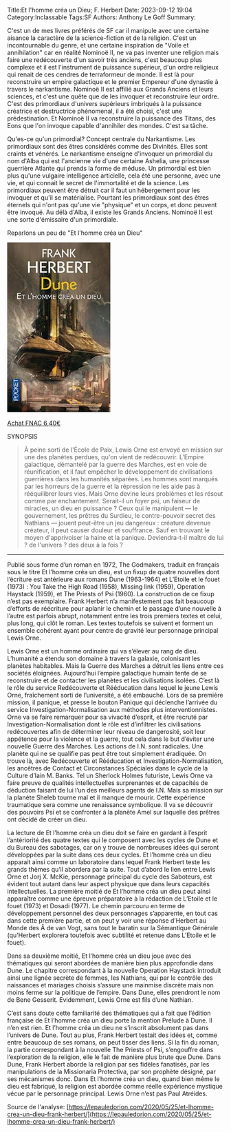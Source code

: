 Title:Et l'homme créa un Dieu; F. Herbert
Date: 2023-09-12 19:04
Category:Inclassable
Tags:SF
Authors: Anthony Le Goff
Summary:

C'est un de mes livres préférés de SF car il manipule avec une certaine aisance la caractère de la science-fiction et de la religion. C'est un incontournable du genre, et une certaine inspiration de "Voile et annihilation" car en réalité Nominoë II, ne va pas inventer une religion mais faire une redécouverte d'un savoir très anciens, c'est beaucoup plus complexe et il est l'instrument de puissance supérieur, d'un ordre religieux qui renait de ces cendres de terraformeur de monde. Il est là pour reconstruire un empire galactique et le premier Empereur d'une dynastie à travers le narkantisme. Nominoë II est affilié aux Grands Anciens et leurs sciences, et c'est une quête que de les invoquer et reconstruire leur ordre. C'est des primordiaux d'univers supérieurs imbriqués à la puissance créatrice et destructrice phénomenal, il a été choisi, c'est une prédestination. Et Nominoë II va reconstruire la puissance des Titans, des Eons que l'on invoque capable d'annihiler des mondes. C'est sa tâche.

Qu'es-ce qu'un primordial? Concept centrale du Narkantisme. Les primordiaux sont des êtres considérés comme des Divinités. Elles sont craints et vénérés. Le narkantisme enseigne d'invoquer un primordial du nom d'Alba qui est l'ancienne vie d'une certaine Ashelia, une princesse guerrière Atlante qui prends la forme de méduse. Un primordial est bien plus qu'une vulgaire intelligence articielle, cela été une personne, avec une vie, et qui connait le secret de l'immortalité et de la science. Les primordiaux peuvent être détruit car il faut un hébergement pour les invoquer et qu'il se matérialise. Pourtant les primordiaux sont des êtres éternels qui n'ont pas qu'une vie "physique" et un corps, et donc peuvent être invoqué. Au délà d'Alba, il existe les Grands Anciens. Nominoë II est une sorte d'émissaire d'un primordiale. 

Reparlons un peu de "Et l'homme créa un Dieu"

![homme crea un dieu](images/homme-crea-dieu.jpg)

[Achat FNAC 6,40€](https://www.fnac.com/a1683450/Dune-Prelude-a-Dune-Prelude-a-Dune-et-l-homme-crea-un-Dieu-Frank-Herbert)

SYNOPSIS

> À peine sorti de l'École de Paix, Lewis Orne est envoyé en mission sur une des planètes perdues, qu'on vient de redécouvrir. L'Empire galactique, démantelé par la guerre des Marches, est en voie de réunification, et il faut empêcher le développement de civilisations guerrières dans les humanités séparées. Les hommes sont marqués par les horreurs de la guerre et la répression ne les aide pas à rééquilibrer leurs vies. Mais Orne devine leurs problèmes et les résout comme par enchantement. Serait-il un foyer psi, un faiseur de miracles, un dieu en puissance ? Ceux qui le manipulent — le gouvernement, les prêtres du Surdieu, le contre-pouvoir secret des Nathians — jouent peut-être un jeu dangereux : créature devenue créateur, il peut causer douleur et souffrance. Sauf en trouvant le moyen d'apprivoiser la haine et la panique.
Deviendra-t-il maître de lui ? de l'univers ? des deux à la fois ?

---

Publié sous forme d’un roman en 1972, The Godmakers, traduit en français sous le titre Et l’homme créa un dieu, est un fixup de quatre nouvelles dont l’écriture est antérieure aux romans Dune (1963-1964) et L’Etoile et le fouet (1973) : You Take the High Road (1958), Missing link (1959), Operation Haystack (1959), et The Priests of Psi (1960). La construction de ce fixup n’est pas exemplaire. Frank Herbert n’a manifestement pas fait beaucoup d’efforts de réécriture pour aplanir le chemin et le passage d’une nouvelle à l’autre est parfois abrupt, notamment entre les trois premiers textes et celui, plus long, qui clôt le roman. Les textes toutefois se suivent et forment un ensemble cohérent ayant pour centre de gravité leur personnage principal Lewis Orne.

Lewis Orne est un homme ordinaire qui va s’élever au rang de dieu. L’humanité a étendu son domaine à travers la galaxie, colonisant les planètes habitables. Mais la Guerre des Marches a détruit les liens entre ces sociétés éloignées. Aujourd’hui l’empire galactique humain tente de se reconstruire et de contacter les planètes et les civilisations isolées. C’est là le rôle du service Redécouverte et Rééducation dans lequel le jeune Lewis Orne, fraîchement sorti de l’université, a été embauché. Lors de sa première mission, il panique, et presse le bouton Panique qui déclenche l’arrivée du service Investigation-Normalisation aux méthodes plus interventionnistes. Orne va se faire remarquer pour sa vivacité d’esprit, et être recruté par Investigation-Normalisation dont le rôle est d’infiltrer les civilisations redécouvertes afin de déterminer leur niveau de dangerosité, soit leur appétence pour la violence et la guerre, tout cela dans le but d’éviter une nouvelle Guerre des Marches. Les actions de I.N. sont radicales. Une planète qui ne se qualifie pas peut être tout simplement éradiquée. On trouve là, avec Redécouverte et Rééducation et  Investigation-Normalisation, les ancêtres de Contact et Circonstances Spéciales dans le cycle de la Culture d’Iain M. Banks. Tel un Sherlock Holmes futuriste, Lewis Orne va faire preuve de qualités intellectuelles surprenantes et de capacités de déduction faisant de lui l’un des meilleurs agents de I.N.  Mais sa mission sur la planète Sheleb tourne mal et il manque de mourir. Cette expérience traumatique sera comme une renaissance symbolique. Il va se découvrir des pouvoirs Psi et se confronter à la planète Amel sur laquelle des prêtres ont décidé de créer un dieu.

La lecture de Et l’homme créa un dieu doit se faire en gardant à l’esprit l’antériorité des quatre textes qui le composent avec les cycles de Dune et du Bureau des sabotages, car on y trouve de nombreuses idées qui seront développées par la suite dans ces deux cycles. Et l’homme créa un dieu apparait ainsi comme un laboratoire dans lequel Frank Herbert teste les grands thèmes qu’il abordera par la suite. Tout d’abord le lien entre Lewis Orne et Jorj X. McKie, personnage principal du cycle des Saboteurs, est évident tout autant dans leur aspect physique que dans leurs capacités intellectuelles. La première moitié de Et l’homme créa un dieu peut ainsi apparaître comme une épreuve préparatoire à la rédaction de L’Etoile et le fouet (1973) et Dosadi (1977). Le chemin parcouru en terme de développement personnel des deux personnages s’apparente, en tout cas dans cette première partie, et on peut y voir une réponse d’Herbert au Monde des Ᾱ de van Vogt, sans tout le baratin sur la Sémantique Générale (qu’Herbert explorera toutefois avec subtilité et retenue dans L’Etoile et le fouet).

Dans sa deuxième moitié, Et l’homme créa un dieu joue avec des thématiques qui seront abordées de manière bien plus approfondie dans Dune. Le chapitre correspondant à la nouvelle Operation Haystack introduit ainsi une lignée secrète de femmes, les Nathians, qui par le contrôle des naissances et mariages choisis s’assure une mainmise discrète mais non moins ferme sur la politique de l’empire. Dans Dune, elles prendront le nom de Bene Gesserit. Evidemment, Lewis Orne est fils d’une Nathian.

C’est sans doute cette familiarité des thématiques qui a fait que l’édition française de Et l’homme créa un dieu porte la mention Prélude à Dune. Il n’en est rien. Et l’homme créa un dieu ne s’inscrit absolument pas dans l’univers de Dune. Tout au plus, Frank Herbert testait des idées et, comme entre beaucoup de ses romans, on peut tisser des liens. Si la fin du roman, la partie correspondant à la nouvelle The Priests of Psi, s’engouffre dans l’exploration de la religion, elle le fait de manière plus brute que Dune. Dans Dune, Frank Herbert aborde la religion par ses fidèles fanatisés, par les manipulations de la Missionaria Protectiva, par son prophète désigné, par ses mécanismes donc. Dans Et l’homme créa un dieu, quand bien même le dieu est fabriqué, la religion est abordée comme réelle expérience mystique vécue par le personnage principal. Lewis Orne n’est pas Paul Atréides.

Source de l'analyse: [https://lepauledorion.com/2020/05/25/et-lhomme-crea-un-dieu-frank-herbert/](https://lepauledorion.com/2020/05/25/et-lhomme-crea-un-dieu-frank-herbert/)